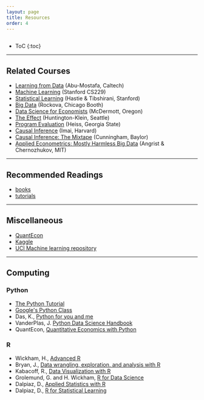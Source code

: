 ```yaml
---
layout: page
title: Resources
order: 4
---
```

<p style="height: 1px"></p>

* ToC
{:toc}

---

## Related Courses
- [Learning from Data](https://work.caltech.edu/telecourse.html) (Abu-Mostafa, Caltech)
- [Machine Learning](http://cs229.stanford.edu/index.html) (Stanford CS229)
- [Statistical Learning](https://www.edx.org/course/statistical-learning) (Hastie & Tibshirani, Stanford)
- [Big Data](http://veronikarock.com/) (Rockova, Chicago Booth)
- [Data Science for Economists](https://github.com/uo-ec607/lectures) (McDermott, Oregon)
- [The Effect](https://theeffectbook.net/ch-Matching.html) (Huntington-Klein, Seattle)
- [Program Evaluation](https://evalsp20.classes.andrewheiss.com/syllabus/) (Heiss, Georgia State)
- [Causal Inference](https://imai.fas.harvard.edu/teaching/cause.html) (Imai, Harvard)
- [Causal Inference: The Mixtape](https://mixtape.scunning.com/index.html) (Cunningham, Baylor)
- [Applied Econometrics: Mostly Harmless Big Data](https://ocw.mit.edu/courses/economics/14-387-applied-econometrics-mostly-harmless-big-data-fall-2014/index.htm) (Angrist & Chernozhukov, MIT)

---

## Recommended Readings

 - [books](https://github.com/jiamingmao/data-analysis/blob/master/Course%20Info/Textbooks.md) 
 - [tutorials](https://github.com/jiamingmao/data-analysis/blob/master/Course%20Info/Tutorials.md)

---

## Miscellaneous

- [QuantEcon](https://quantecon.org/)
- [Kaggle](https://www.kaggle.com/)
- [UCI Machine learning repository](https://archive.ics.uci.edu/ml/index.php)

---

## Computing

### Python
- [The Python Tutorial](https://docs.python.org/3/tutorial)
- [Google's Python Class](https://developers.google.com/edu/python/)
- Das, K., [Python for you and me](https://pymbook.readthedocs.io/en/latest)
- VanderPlas, J. [Python Data Science Handbook](https://jakevdp.github.io/PythonDataScienceHandbook)
- QuantEcon, [Quantitative Economics with Python](https://quantecon.org/lectures/)

### R
- Wickham, H., [Advanced R](https://adv-r.hadley.nz/index.html)
- Bryan, J., [Data wrangling, exploration, and analysis with R](https://stat545.com/index.html)
- Kabacoff, R., [Data Visualization with R](https://rkabacoff.github.io/datavis/)
- Grolemund, G. and H. Wickham, [R for Data Science](http://r4ds.had.co.nz/index.html)
- Dalpiaz, D., [Applied Statistics with R](https://daviddalpiaz.github.io/appliedstats/)
- Dalpiaz, D., [R for Statistical Learning](https://daviddalpiaz.github.io/r4sl/)



